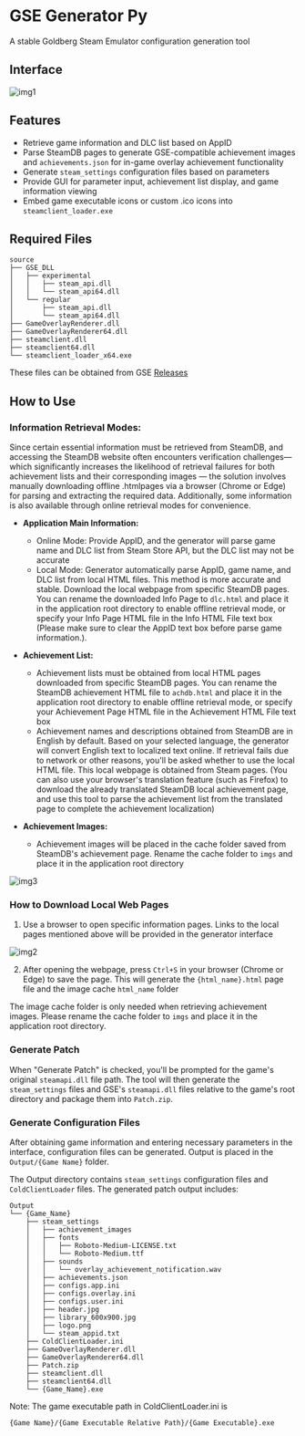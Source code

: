 # GSE Generator Py

A stable Goldberg Steam Emulator configuration generation tool

## Interface

![img1](https://img.cdn1.vip/i/68de658658cc5_1759405446.webp)

## Features

- Retrieve game information and DLC list based on AppID
- Parse SteamDB pages to generate GSE-compatible achievement images and `achievements.json` for in-game overlay achievement functionality
- Generate `steam_settings` configuration files based on parameters
- Provide GUI for parameter input, achievement list display, and game information viewing
- Embed game executable icons or custom .ico icons into `steamclient_loader.exe`



## Required Files

```
source
├── GSE_DLL
│   ├── experimental
│   │   ├── steam_api.dll
│   │   └── steam_api64.dll
│   └── regular
│       ├── steam_api.dll
│       └── steam_api64.dll
├── GameOverlayRenderer.dll
├── GameOverlayRenderer64.dll
├── steamclient.dll
├── steamclient64.dll
└── steamclient_loader_x64.exe
```

These files can be obtained from GSE [Releases](https://github.com/Detanup01/gbe_fork/releases)

## How to Use

### Information Retrieval Modes:

Since certain essential information must be retrieved from SteamDB, and accessing the SteamDB website often encounters verification challenges—which significantly increases the likelihood of retrieval failures for both achievement lists and their corresponding images — the solution involves manually downloading offline .htmlpages via a browser (Chrome or Edge) for parsing and extracting the required data. Additionally, some information is also available through online retrieval modes for convenience.

- **Application Main Information:**
  - Online Mode: Provide AppID, and the generator will parse game name and DLC list from Steam Store API, but the DLC list may not be accurate
  - Local Mode: Generator automatically parse AppID, game name, and DLC list from local HTML files. This method is more accurate and stable. Download the local webpage from specific SteamDB pages. You can rename the downloaded Info Page to `dlc.html` and place it in the application root directory to enable offline retrieval mode, or specify your Info Page HTML file in the Info HTML File text box (Please make sure to clear the AppID text box before parse game information.).

- **Achievement List:**
  - Achievement lists must be obtained from local HTML pages downloaded from specific SteamDB pages. You can rename the SteamDB achievement HTML file to `achdb.html` and place it in the application root directory to enable offline retrieval mode, or specify your Achievement Page HTML file in the Achievement HTML File text box
  - Achievement names and descriptions obtained from SteamDB are in English by default. Based on your selected language, the generator will convert English text to localized text online. If retrieval fails due to network or other reasons, you'll be asked whether to use the local HTML file. This local webpage is obtained from Steam pages. (You can also use your browser's translation feature (such as Firefox) to download the already translated SteamDB local achievement page, and use this tool to parse the achievement list from the translated page to complete the achievement localization)

- **Achievement Images:**
  - Achievement images will be placed in the cache folder saved from SteamDB's achievement page. Rename the cache folder to `imgs` and place it in the application root directory

![img3](https://img.cdn1.vip/i/68de65bab2263_1759405498.webp)

### How to Download Local Web Pages

1. Use a browser to open specific information pages. Links to the local pages mentioned above will be provided in the generator interface

![img2](https://img.cdn1.vip/i/68de65aaa480c_1759405482.png)

2. After opening the webpage, press `Ctrl+S` in your browser (Chrome or Edge) to save the page. This will generate the `{html_name}.html` page file and the image cache `html_name` folder

The image cache folder is only needed when retrieving achievement images. Please rename the cache folder to `imgs` and place it in the application root directory.

### Generate Patch

When "Generate Patch" is checked, you'll be prompted for the game's original `steamapi.dll` file path. The tool will then generate the `steam_settings` files and GSE's `steamapi.dll` files relative to the game's root directory and package them into `Patch.zip`.

### Generate Configuration Files

After obtaining game information and entering necessary parameters in the interface, configuration files can be generated. Output is placed in the `Output/{Game Name}` folder.

The Output directory contains `steam_settings` configuration files and `ColdClientLoader` files. The generated patch output includes:

```
Output
└── {Game_Name}
    ├── steam_settings
    │   ├── achievement_images
    │   ├── fonts
    │   │   ├── Roboto-Medium-LICENSE.txt
    │   │   └── Roboto-Medium.ttf
    │   ├── sounds
    │   │   └── overlay_achievement_notification.wav
    │   ├── achievements.json
    │   ├── configs.app.ini
    │   ├── configs.overlay.ini
    │   ├── configs.user.ini
    │   ├── header.jpg
    │   ├── library_600x900.jpg
    │   ├── logo.png
    │   └── steam_appid.txt
    ├── ColdClientLoader.ini
    ├── GameOverlayRenderer.dll
    ├── GameOverlayRenderer64.dll
    ├── Patch.zip
    ├── steamclient.dll
    ├── steamclient64.dll
    └── {Game_Name}.exe
```

Note: The game executable path in ColdClientLoader.ini is 

```
{Game Name}/{Game Executable Relative Path}/{Game Executable}.exe
```

